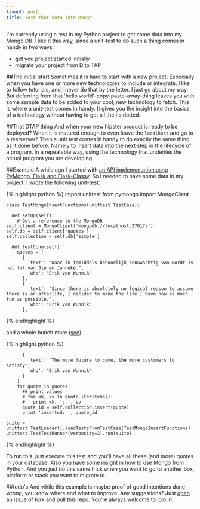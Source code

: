 ```yaml
---
layout: post
title: Test that data into Mongo
---
```


I'm currently using a test in my Python project to get some data into my Mongo DB. I like it this way, since a unit-test to do such a thing comes in handy in two ways.

* get you project started initially
* migrate your project from D to TAP

##The initial start
Sometimes it is hard to start with a new project. Especially when you have one or more new technologies to include or integrate. I like to follow tutorials, and I never do that by the letter. I just go about my way. But deferring from that 'hello world'-copy-paste-away-thing leaves you with some sample data to be added to your cool, new technology to fetch. This is where a unit-test comes in handy. It gives you the insight into the basics of a technology without having to get all the i's dotted.

##That DTAP thing
And when your new hipster product is ready to be deployed? When it is matured enough to even leave the `localhost` and go to a testserver? Then a unit test comes in handy to do exactly the same thing as it done before. Namely to insert data into the next step in the lifecycle of a program. In a repeatable way, using the technology that underlies the actual program you are developing.

##Example
A while ago I started with [an API implementation usng PyMongo, Flask and Flask-Classy](https://github.com/tuvokki/data-api). So I needed to have some data in my project. I wrote the following unit-test:

{% highlight python %}
    import unittest
	from pymongo import MongoClient
	
	class TestMongoInsertFunctions(unittest.TestCase):
	
	  def setUp(self):
	    # Get a reference to the MongoDB
    self.client = MongoClient('mongodb://localhost:27017/')
    self.db = self.client['quotes']
    self.collection = self.db['simple']

	  def testConn(self):
	    quotes = [
	      {
	        'text': "Waar ik inmiddels behoorlijk zenuwachtig van wordt is het lot van Jip en Janneke.",
	        'who': "Erik van Wunnik"
	      },
	      {
	        'text': "Since there is absolutely no logical reason to assume there is an afterlife, I decided to make the life I have now as much fun as possible.",
	        'who': "Erik van Wunnik"
	      },
{% endhighlight %}

and a whole bunch more ([see](https://github.com/tuvokki/data-api/blob/master/mongo_add_quotes_to_db.py)) ...

{% highlight python %}

	      {
	        'text': "The more future to come, the more customers to satisfy",
	        'who': "Erik van Wunnik"
	      }
	    ]
	    for quote in quotes:
	      ## print values
	      # for kk, vv in quote.iteritems():
	      #   print kk, ': ', vv
	      quote_id = self.collection.insert(quote)
	      print 'inserted: ', quote_id
	
	suite = unittest.TestLoader().loadTestsFromTestCase(TestMongoInsertFunctions)
	unittest.TextTestRunner(verbosity=2).run(suite)
{% endhighlight %}

To run this, just execute this test and you'll have all these (and more) quotes in your database. Also you have some insight in how to use Mongo from Python. And you just do this same trick when you want to go to another box, platform or stack you want to migrate to.

##todo's
And while this example is maybe proof of good intentions done wrong, you know where and what to improve. Any suggestions? Just [open an issue](https://github.com/tuvokki/data-api/issues/new) of fork and pull this repo. You're always welcome to join in.